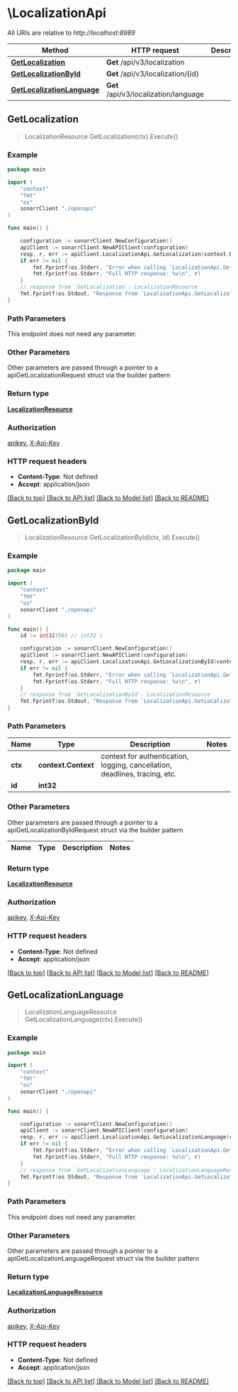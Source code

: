 # \LocalizationApi

All URIs are relative to *http://localhost:8989*

Method | HTTP request | Description
------------- | ------------- | -------------
[**GetLocalization**](LocalizationApi.md#GetLocalization) | **Get** /api/v3/localization | 
[**GetLocalizationById**](LocalizationApi.md#GetLocalizationById) | **Get** /api/v3/localization/{id} | 
[**GetLocalizationLanguage**](LocalizationApi.md#GetLocalizationLanguage) | **Get** /api/v3/localization/language | 



## GetLocalization

> LocalizationResource GetLocalization(ctx).Execute()



### Example

```go
package main

import (
    "context"
    "fmt"
    "os"
    sonarrClient "./openapi"
)

func main() {

    configuration := sonarrClient.NewConfiguration()
    apiClient := sonarrClient.NewAPIClient(configuration)
    resp, r, err := apiClient.LocalizationApi.GetLocalization(context.Background()).Execute()
    if err != nil {
        fmt.Fprintf(os.Stderr, "Error when calling `LocalizationApi.GetLocalization``: %v\n", err)
        fmt.Fprintf(os.Stderr, "Full HTTP response: %v\n", r)
    }
    // response from `GetLocalization`: LocalizationResource
    fmt.Fprintf(os.Stdout, "Response from `LocalizationApi.GetLocalization`: %v\n", resp)
}
```

### Path Parameters

This endpoint does not need any parameter.

### Other Parameters

Other parameters are passed through a pointer to a apiGetLocalizationRequest struct via the builder pattern


### Return type

[**LocalizationResource**](LocalizationResource.md)

### Authorization

[apikey](../README.md#apikey), [X-Api-Key](../README.md#X-Api-Key)

### HTTP request headers

- **Content-Type**: Not defined
- **Accept**: application/json

[[Back to top]](#) [[Back to API list]](../README.md#documentation-for-api-endpoints)
[[Back to Model list]](../README.md#documentation-for-models)
[[Back to README]](../README.md)


## GetLocalizationById

> LocalizationResource GetLocalizationById(ctx, id).Execute()



### Example

```go
package main

import (
    "context"
    "fmt"
    "os"
    sonarrClient "./openapi"
)

func main() {
    id := int32(56) // int32 | 

    configuration := sonarrClient.NewConfiguration()
    apiClient := sonarrClient.NewAPIClient(configuration)
    resp, r, err := apiClient.LocalizationApi.GetLocalizationById(context.Background(), id).Execute()
    if err != nil {
        fmt.Fprintf(os.Stderr, "Error when calling `LocalizationApi.GetLocalizationById``: %v\n", err)
        fmt.Fprintf(os.Stderr, "Full HTTP response: %v\n", r)
    }
    // response from `GetLocalizationById`: LocalizationResource
    fmt.Fprintf(os.Stdout, "Response from `LocalizationApi.GetLocalizationById`: %v\n", resp)
}
```

### Path Parameters


Name | Type | Description  | Notes
------------- | ------------- | ------------- | -------------
**ctx** | **context.Context** | context for authentication, logging, cancellation, deadlines, tracing, etc.
**id** | **int32** |  | 

### Other Parameters

Other parameters are passed through a pointer to a apiGetLocalizationByIdRequest struct via the builder pattern


Name | Type | Description  | Notes
------------- | ------------- | ------------- | -------------


### Return type

[**LocalizationResource**](LocalizationResource.md)

### Authorization

[apikey](../README.md#apikey), [X-Api-Key](../README.md#X-Api-Key)

### HTTP request headers

- **Content-Type**: Not defined
- **Accept**: application/json

[[Back to top]](#) [[Back to API list]](../README.md#documentation-for-api-endpoints)
[[Back to Model list]](../README.md#documentation-for-models)
[[Back to README]](../README.md)


## GetLocalizationLanguage

> LocalizationLanguageResource GetLocalizationLanguage(ctx).Execute()



### Example

```go
package main

import (
    "context"
    "fmt"
    "os"
    sonarrClient "./openapi"
)

func main() {

    configuration := sonarrClient.NewConfiguration()
    apiClient := sonarrClient.NewAPIClient(configuration)
    resp, r, err := apiClient.LocalizationApi.GetLocalizationLanguage(context.Background()).Execute()
    if err != nil {
        fmt.Fprintf(os.Stderr, "Error when calling `LocalizationApi.GetLocalizationLanguage``: %v\n", err)
        fmt.Fprintf(os.Stderr, "Full HTTP response: %v\n", r)
    }
    // response from `GetLocalizationLanguage`: LocalizationLanguageResource
    fmt.Fprintf(os.Stdout, "Response from `LocalizationApi.GetLocalizationLanguage`: %v\n", resp)
}
```

### Path Parameters

This endpoint does not need any parameter.

### Other Parameters

Other parameters are passed through a pointer to a apiGetLocalizationLanguageRequest struct via the builder pattern


### Return type

[**LocalizationLanguageResource**](LocalizationLanguageResource.md)

### Authorization

[apikey](../README.md#apikey), [X-Api-Key](../README.md#X-Api-Key)

### HTTP request headers

- **Content-Type**: Not defined
- **Accept**: application/json

[[Back to top]](#) [[Back to API list]](../README.md#documentation-for-api-endpoints)
[[Back to Model list]](../README.md#documentation-for-models)
[[Back to README]](../README.md)

